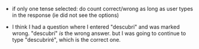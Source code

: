 - if only one tense selected: do count correct/wrong as long as user types in the response (ie did not see the options)

- I think I had a question where I entered "descubri" and was marked wrong. "descubrí" *is* the wrong answer. but I was going to continue to type "descubriré", which is the correct one.
